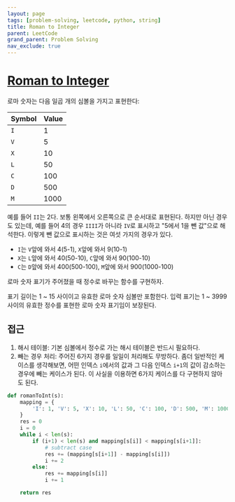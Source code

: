 ```yaml
---
layout: page
tags: [problem-solving, leetcode, python, string]
title: Roman to Integer
parent: LeetCode
grand_parent: Problem Solving
nav_exclude: true
---
```


# [Roman to Integer](https://leetcode.com/problems/roman-to-integer/)

 로마 숫자는 다음 일곱 개의 심볼을 가지고 표현한다:

| Symbol | Value |
| --- | --- |
| `I` | 1 |
| `V` | 5 |
| `X` | 10 |
| `L` | 50 |
| `C` | 100 |
| `D` | 500 |
| `M` | 1000 |

 예를 들어 `II`는 2다. 보통 왼쪽에서 오른쪽으로 큰 순서대로
 표현된다. 하지만 아닌 경우도 있는데, 예를 들어 4의 경우 `IIII`가
 아니라 `IV`로 표시하고 "5에서 1을 뺀 값"으로 해석한다. 이렇게 뺀
 값으로 표시하는 것은 여섯 가지의 경우가 있다.

 - `I`는 `V`앞에 와서 4(5-1), `X`앞에 와서 9(10-1)
 - `X`는 `L`앞에 와서 40(50-10), `C`앞에 와서 90(100-10)
 - `C`는 `D`앞에 와서 400(500-100), `M`앞에 와서 900(1000-100)

 로마 숫자 표기가 주어졌을 때 정수로 바꾸는 함수를 구현하자.

 표기 길이는 1 ~ 15 사이이고 유효한 로마 숫자 심볼만 포함한다. 입력
 표기는 1 ~ 3999 사이의 유효한 정수를 표현한 로마 숫자 표기임이
 보장된다.


## 접근

 1. 해시 테이블: 기본 심볼에서 정수로 가는 해시 테이블은 반드시 필요하다.
 2. 빼는 경우 처리: 주어진 6가지 경우를 일일이 처리해도 무방하다. 좀더
    일반적인 케이스를 생각해보면, 어떤 인덱스 `i`에서의 값과 그 다음
    인덱스 `i+1`의 값이 감소하는 경우에 빼는 케이스가 된다. 이 사실을
    이용하면 6가지 케이스를 다 구현하지 않아도 된다.

```python
def romanToInt(s):
    mapping = {
        'I': 1, 'V': 5, 'X': 10, 'L': 50, 'C': 100, 'D': 500, 'M': 1000
    }
    res = 0
    i = 0
    while i < len(s):
        if (i+1) < len(s) and mapping[s[i]] < mapping[s[i+1]]:
            # subtract case
            res += (mapping[s[i+1]] - mapping[s[i]])
            i += 2
        else:
            res += mapping[s[i]]
            i += 1

    return res
```
